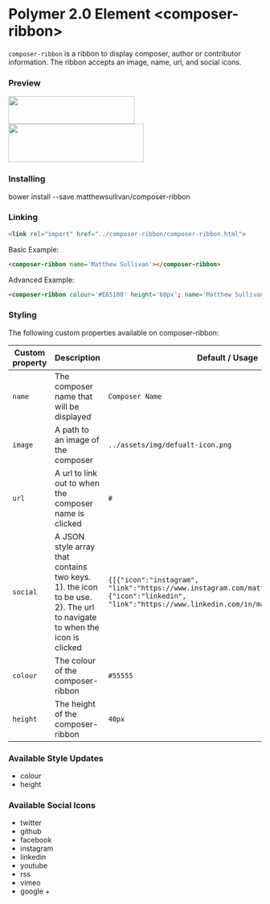# Polymer 2.0 Element \<composer-ribbon\>

`composer-ribbon` is a ribbon to display composer, author or contributor information. The ribbon accepts an image, name, url, and social icons.


### Preview
<img src="https://tinyurl.com/y7hdoobb" width="251" height="55">
<img src="https://tinyurl.com/yd9zjutl" width="269" height="76">

### Installing

bower install --save matthewsullivan/composer-ribbon

### Linking
```html
<link rel="import" href="../composer-ribbon/composer-ribbon.html">
```

Basic Example:

```html
<composer-ribbon name='Matthew Sullivan'></composer-ribbon>
```

Advanced Example:

```html
<composer-ribbon colour='#E65100' height='60px'; name='Matthew Sullivan' image='https://tinyurl.com/yczquxhc' url="https://www.matthewsullivan.media/" social='[{"icon":"instagram", "link":"https://www.instagram.com/matthewjamesthefirst/"},{"icon":"linkedin", "link":"https://www.linkedin.com/in/matthew-sullivan/"}]'></composer-ribbon>
```

### Styling

The following custom properties available on composer-ribbon:

| Custom property | Description | Default / Usage |
| --- | --- | --- |
| `name` | The composer name that will be displayed | `Composer Name` |
| `image` | A path to an image of the composer | `../assets/img/defualt-icon.png` |
| `url` | A url to link out to when the composer name is clicked | `#` |
| `social` | A JSON style array that contains two keys. 1). the icon to be use. 2). The url to navigate to when the icon is clicked | `{[{"icon":"instagram", "link":"https://www.instagram.com/matthewjamesthefirst/"},{"icon":"linkedin", "link":"https://www.linkedin.com/in/matthew-sullivan/"}]}` |
| `colour` | The colour of the composer-ribbon | `#55555` |
| `height` | The height of the composer-ribbon | `40px` |

### Available Style Updates
- colour
- height

### Available Social Icons
- twitter
- github
- facebook
- instagram
- linkedin
- youtube
- rss
- vimeo
- google +
